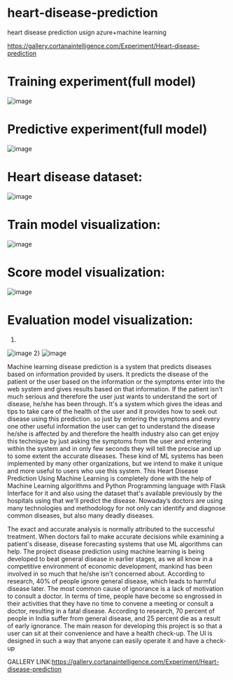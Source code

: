 # heart-disease-prediction
heart disease prediction usign azure+machine learning

https://gallery.cortanaintelligence.com/Experiment/Heart-disease-prediction

# Training experiment(full model)

![image](https://user-images.githubusercontent.com/89855872/152112239-d150873f-1643-480c-b2f5-a8b865411c09.png)

# Predictive experiment(full model)

![image](https://user-images.githubusercontent.com/89855872/152112401-18c9dba0-1c89-479e-a68b-6c54cbb84042.png)

# Heart disease dataset:

![image](https://user-images.githubusercontent.com/89855872/152112485-b93813ca-eee0-4980-b23f-9bd0851d89c1.png)

# Train model visualization:

![image](https://user-images.githubusercontent.com/89855872/152112576-4bedf734-4abb-4a64-a831-7cf4bf3457fe.png)

# Score model visualization:

![image](https://user-images.githubusercontent.com/89855872/152112654-2bc44434-3178-4933-b7f2-41152fad6377.png)

# Evaluation model visualization:

1)
![image](https://user-images.githubusercontent.com/89855872/152112756-8f034b6c-561b-45ca-aa0d-95725240d999.png)
2}
![image](https://user-images.githubusercontent.com/89855872/152112858-477546ae-7e98-448d-b0ce-426cb92994ce.png)



Machine learning disease prediction is a system that predicts diseases based on information 
provided by users. It predicts the disease of the patient or the user based on the information or the 
symptoms enter into the web system and gives results based on that information. If the patient isn't 
much serious and therefore the user just wants to understand the sort of disease, he/she has been 
through. It's a system which gives the ideas and tips to take care of the health of the user and it 
provides how to seek out disease using this prediction. so just by entering the symptoms and every 
one other useful information the user can get to understand the disease he/she is affected by and 
therefore the health industry also can get enjoy this technique by just asking the symptoms from the 
user and entering within the system and in only few seconds they will tell the precise and up to some 
extent the accurate diseases. These kind of ML systems has been implemented by many other 
organizations, but we intend to make it unique and more useful to users who use this system. This 
Heart Disease Prediction Using Machine Learning is completely done with the help of Machine 
Learning algorithms and Python Programming language with Flask Interface for it and also using the 
dataset that's available previously by the hospitals using that we'll predict the disease. Nowaday’s 
doctors are using many technologies and methodology for not only can identify and diagnose 
common diseases, but also many deadly diseases.



The exact and accurate analysis is normally attributed to the successful treatment. When 
doctors fail to make accurate decisions while examining a patient's disease, disease forecasting 
systems that use ML algorithms can help. The project disease prediction using machine learning is 
being developed to beat general disease in earlier stages, as we all know in a competitive environment 
of economic development, mankind has been involved in so much that he/she isn't concerned about. 
According to research, 40% of people ignore general disease, which leads to harmful disease later. 
The most common cause of ignorance is a lack of motivation to consult a doctor. In terms of time, 
people have become so engrossed in their activities that they have no time to convene a meeting or 
consult a doctor, resulting in a fatal disease. According to research, 70 percent of people in India 
suffer from general disease, and 25 percent die as a result of early ignorance. The main reason for 
developing this project is so that a user can sit at their convenience and have a health check-up. The 
UI is designed in such a way that anyone can easily operate it and have a check-up


GALLERY LINK:https://gallery.cortanaintelligence.com/Experiment/Heart-disease-prediction
